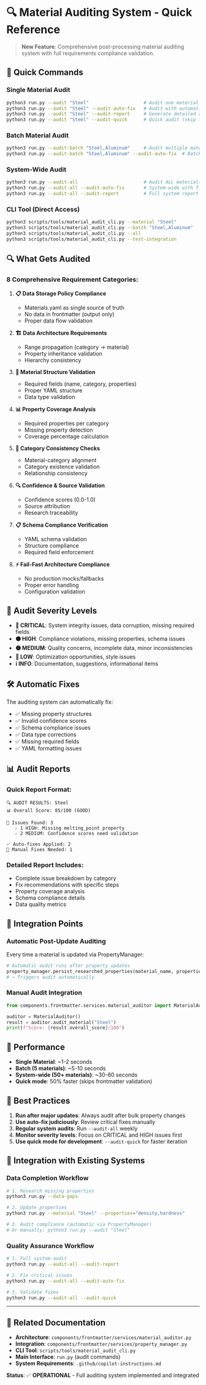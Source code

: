 # 🔍 Material Auditing System - Quick Reference

> **New Feature**: Comprehensive post-processing material auditing system with full requirements compliance validation.

## 🚀 Quick Commands

### Single Material Audit
```bash
python3 run.py --audit "Steel"                    # Audit one material
python3 run.py --audit "Steel" --audit-auto-fix   # Audit with automatic fixes
python3 run.py --audit "Steel" --audit-report     # Generate detailed report
python3 run.py --audit "Steel" --audit-quick      # Quick audit (skip frontmatter)
```

### Batch Material Audit
```bash
python3 run.py --audit-batch "Steel,Aluminum"     # Audit multiple materials
python3 run.py --audit-batch "Steel,Aluminum" --audit-auto-fix  # Batch with fixes
```

### System-Wide Audit
```bash
python3 run.py --audit-all                        # Audit ALL materials
python3 run.py --audit-all --audit-auto-fix       # System-wide with fixes
python3 run.py --audit-all --audit-report         # Full system report
```

### CLI Tool (Direct Access)
```bash
python3 scripts/tools/material_audit_cli.py --material "Steel"
python3 scripts/tools/material_audit_cli.py --batch "Steel,Aluminum"
python3 scripts/tools/material_audit_cli.py --all
python3 scripts/tools/material_audit_cli.py --test-integration
```

## 🔍 What Gets Audited

### 8 Comprehensive Requirement Categories:

1. **📋 Data Storage Policy Compliance**
   - Materials.yaml as single source of truth
   - No data in frontmatter (output only)
   - Proper data flow validation

2. **🏗️ Data Architecture Requirements**
   - Range propagation (category → material)
   - Property inheritance validation
   - Hierarchy consistency

3. **📝 Material Structure Validation**
   - Required fields (name, category, properties)
   - Proper YAML structure
   - Data type validation

4. **📊 Property Coverage Analysis**
   - Required properties per category
   - Missing property detection
   - Coverage percentage calculation

5. **🔗 Category Consistency Checks**
   - Material-category alignment
   - Category existence validation
   - Relationship consistency

6. **🔍 Confidence & Source Validation**
   - Confidence scores (0.0-1.0)
   - Source attribution
   - Research traceability

7. **📋 Schema Compliance Verification**
   - YAML schema validation
   - Structure compliance
   - Required field enforcement

8. **⚡ Fail-Fast Architecture Compliance**
   - No production mocks/fallbacks
   - Proper error handling
   - Configuration validation

## 🚨 Audit Severity Levels

- **🔴 CRITICAL**: System integrity issues, data corruption, missing required fields
- **🟠 HIGH**: Compliance violations, missing properties, schema issues  
- **🟡 MEDIUM**: Quality concerns, incomplete data, minor inconsistencies
- **🔵 LOW**: Optimization opportunities, style issues
- **ℹ️ INFO**: Documentation, suggestions, informational items

## 🛠️ Automatic Fixes

The auditing system can automatically fix:
- ✅ Missing property structures
- ✅ Invalid confidence scores
- ✅ Schema compliance issues
- ✅ Data type corrections
- ✅ Missing required fields
- ✅ YAML formatting issues

## 📊 Audit Reports

### Quick Report Format:
```
🔍 AUDIT RESULTS: Steel
📊 Overall Score: 85/100 (GOOD)

🚨 Issues Found: 3
   - 1 HIGH: Missing melting_point property
   - 2 MEDIUM: Confidence scores need validation

✅ Auto-fixes Applied: 2
🔧 Manual Fixes Needed: 1
```

### Detailed Report Includes:
- Complete issue breakdown by category
- Fix recommendations with specific steps
- Property coverage analysis
- Schema compliance details
- Data quality metrics

## 🔧 Integration Points

### Automatic Post-Update Auditing
Every time a material is updated via PropertyManager:
```python
# Automatic audit runs after property updates
property_manager.persist_researched_properties(material_name, properties)
# → Triggers audit automatically
```

### Manual Audit Integration
```python
from components.frontmatter.services.material_auditor import MaterialAuditor

auditor = MaterialAuditor()
result = auditor.audit_material("Steel")
print(f"Score: {result.overall_score}/100")
```

## 🚀 Performance

- **Single Material**: ~1-2 seconds
- **Batch (5 materials)**: ~5-10 seconds  
- **System-wide (50+ materials)**: ~30-60 seconds
- **Quick mode**: 50% faster (skips frontmatter validation)

## 🎯 Best Practices

1. **Run after major updates**: Always audit after bulk property changes
2. **Use auto-fix judiciously**: Review critical fixes manually
3. **Regular system audits**: Run `--audit-all` weekly
4. **Monitor severity levels**: Focus on CRITICAL and HIGH issues first
5. **Use quick mode for development**: `--audit-quick` for faster iteration

## 🔗 Integration with Existing Systems

### Data Completion Workflow
```bash
# 1. Research missing properties
python3 run.py --data-gaps

# 2. Update properties  
python3 run.py --material "Steel" --properties="density,hardness"

# 3. Audit compliance (automatic via PropertyManager)
# Or manually: python3 run.py --audit "Steel"
```

### Quality Assurance Workflow
```bash
# 1. Full system audit
python3 run.py --audit-all --audit-report

# 2. Fix critical issues
python3 run.py --audit-all --audit-auto-fix

# 3. Validate fixes
python3 run.py --audit-all --audit-quick
```

---

## 📖 Related Documentation

- **Architecture**: `components/frontmatter/services/material_auditor.py`
- **Integration**: `components/frontmatter/services/property_manager.py`
- **CLI Tool**: `scripts/tools/material_audit_cli.py`
- **Main Interface**: `run.py` (audit commands)
- **System Requirements**: `.github/copilot-instructions.md`

**Status**: ✅ **OPERATIONAL** - Full auditing system implemented and integrated